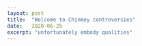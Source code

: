 ```yaml
---
layout: post
title:  "Welcome to Chinmoy controversies"
date:   2020-06-25
excerpt: "unfortunately embody qualities"
---
```

